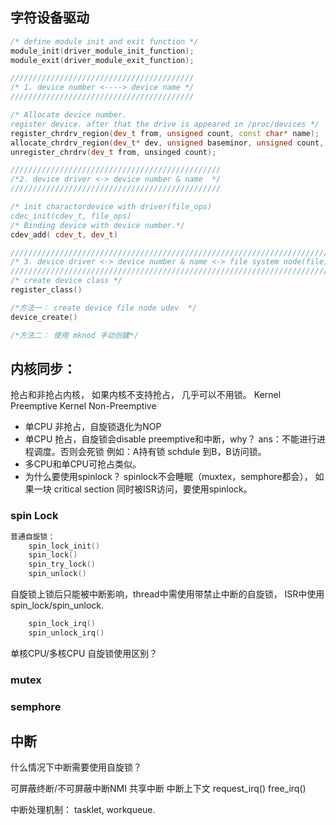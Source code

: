 
## 字符设备驱动
```cpp
/* define module init and exit function */
module_init(driver_module_init_function);
module_exit(driver_module_exit_function);

/////////////////////////////////////////
/* 1. device number <----> device name */
/////////////////////////////////////////

/* Allocate device number.
register device. after that the drive is appeared in /proc/devices */
register_chrdrv_region(dev_t from, unsigned count, const char* name);
allocate_chrdrv_region(dev_t* dev, unsigned baseminor, unsigned count, const char* name);
unregister_chrdrv(dev_t from, unsinged count);

///////////////////////////////////////////////
/*2. device driver <-> device number & name  */
///////////////////////////////////////////////

/* init charactordevice with driver(file_ops)
cdec_init(cdev_t, file_ops)
/* Binding device with device number.*/
cdev_add( cdev_t, dev_t)

//////////////////////////////////////////////////////////////////////////
/* 3. device driver <-> device number & name <-> file system node(file) */
//////////////////////////////////////////////////////////////////////////
/* create device class */
register_class()

/*方法一： create device file node udev  */
device_create()

/*方法二： 使用 mknod 手动创建*/
```

## 内核同步：
抢占和非抢占内核， 如果内核不支持抢占， 几乎可以不用锁。
Kernel Preemptive
Kernel Non-Preemptive

- 单CPU 非抢占，自旋锁退化为NOP
- 单CPU 抢占，自旋锁会disable preemptive和中断，why？ ans：不能进行进程调度。否则会死锁 例如：A持有锁 schdule 到B，B访问锁。
- 多CPU和单CPU可抢占类似。
- 为什么要使用spinlock？ 
  spinlock不会睡眠（muxtex，semphore都会）， 如果一块 critical section 同时被ISR访问，要使用spinlock。
  
### spin Lock
```cpp
普通自旋锁：
    spin_lock_init()
    spin_lock()
    spin_try_lock()
    spin_unlock()
```

自旋锁上锁后只能被中断影响，thread中需使用带禁止中断的自旋锁， ISR中使用spin_lock/spin_unlock.
```cpp
    spin_lock_irq()
    spin_unlock_irq()
```
单核CPU/多核CPU 自旋锁使用区别？

### mutex
### semphore
  

## 中断
什么情况下中断需要使用自旋锁？

可屏蔽终断/不可屏蔽中断NMI
共享中断
中断上下文
request_irq()
free_irq()

中断处理机制：
tasklet, workqueue.
